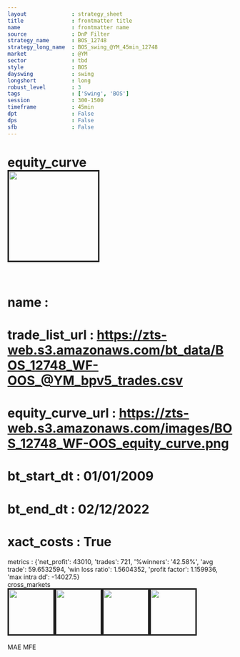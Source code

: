 ```yaml
---
layout              : strategy_sheet
title               : frontmatter title
name                : frontmatter name
source              : DnP Filter
strategy_name       : BOS_12748
strategy_long_name  : BOS_swing_@YM_45min_12748
market              : @YM
sector              : tbd
style               : BOS
dayswing            : swing
longshort           : long
robust_level        : 3
tags                : ['Swing', 'BOS']
session             : 300-1500
timeframe           : 45min
dpt                 : False
dps                 : False
sfb                 : False
---
```

equity_curve<br>
<img src='https://zts-web.s3.amazonaws.com/images/BOS_12748_WF-OOS_equity_curve.png' alt='' border=3 height=200><br><br>
================
name                : <br>
================
trade_list_url      : https://zts-web.s3.amazonaws.com/bt_data/BOS_12748_WF-OOS_@YM_bpv5_trades.csv<br>
================
equity_curve_url    : https://zts-web.s3.amazonaws.com/images/BOS_12748_WF-OOS_equity_curve.png<br>
================
bt_start_dt         : 01/01/2009<br>
================
bt_end_dt           : 02/12/2022<br>
================
xact_costs          : True<br>
================
metrics             : {'net_profit': 43010, 'trades': 721, '%winners': '42.58%', 'avg trade': 59.6532594, 'win loss ratio': 1.5604352, 'profit factor': 1.159936, 'max intra dd': -14027.5}<br>
cross_markets<br>
<img src='https://zts-web.s3.amazonaws.com/images/BOS_12748_GrpStress_@EMD_equity_curve.png' alt='' border=3 height=100><img src='https://zts-web.s3.amazonaws.com/images/BOS_12748_GrpStress_@ES_equity_curve.png' alt='' border=3 height=100><img src='https://zts-web.s3.amazonaws.com/images/BOS_12748_GrpStress_@RTY_equity_curve.png' alt='' border=3 height=100><img src='https://zts-web.s3.amazonaws.com/images/BOS_12748_GrpStress_@NQ_equity_curve.png' alt='' border=3 height=100><br><br>
MAE
MFE
